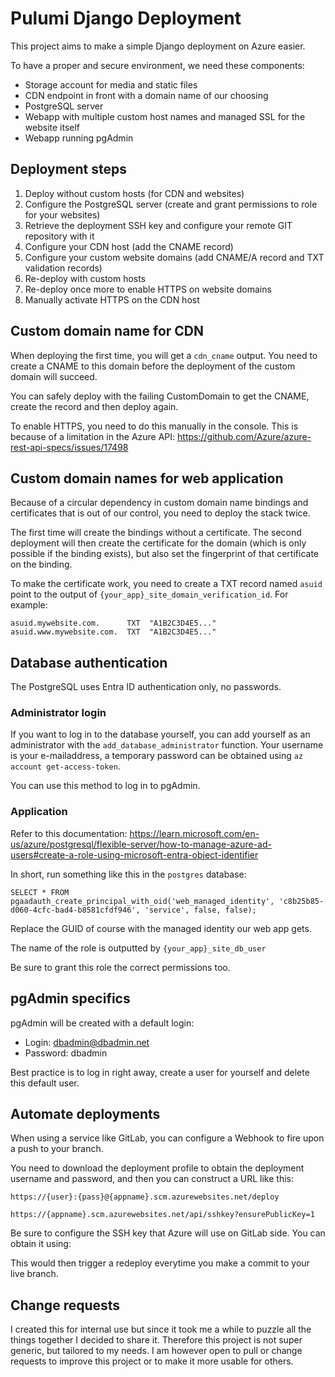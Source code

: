 # Pulumi Django Deployment

This project aims to make a simple Django deployment on Azure easier.

To have a proper and secure environment, we need these components:
* Storage account for media and static files
* CDN endpoint in front with a domain name of our choosing
* PostgreSQL server
* Webapp with multiple custom host names and managed SSL for the website itself
* Webapp running pgAdmin

## Deployment steps

1. Deploy without custom hosts (for CDN and websites)
2. Configure the PostgreSQL server (create and grant permissions to role for your websites)
3. Retrieve the deployment SSH key and configure your remote GIT repository with it
4. Configure your CDN host (add the CNAME record)
5. Configure your custom website domains (add CNAME/A record and TXT validation records)
6. Re-deploy with custom hosts
7. Re-deploy once more to enable HTTPS on website domains
8. Manually activate HTTPS on the CDN host

## Custom domain name for CDN
When deploying the first time, you will get a `cdn_cname` output. You need to create a CNAME to this domain before the deployment of the custom domain will succeed.

You can safely deploy with the failing CustomDomain to get the CNAME, create the record and then deploy again.

To enable HTTPS, you need to do this manually in the console. This is because of a limitation in the Azure API:
https://github.com/Azure/azure-rest-api-specs/issues/17498

## Custom domain names for web application
Because of a circular dependency in custom domain name bindings and certificates that is out of our control, you need to deploy the stack twice.

The first time will create the bindings without a certificate.
The second deployment will then create the certificate for the domain (which is only possible if the binding exists), but also set the fingerprint of that certificate on the binding.

To make the certificate work, you need to create a TXT record named `asuid` point to the output of `{your_app}_site_domain_verification_id`. For example:

```
asuid.mywebsite.com.      TXT  "A1B2C3D4E5..."
asuid.www.mywebsite.com.  TXT  "A1B2C3D4E5..."
```

## Database authentication
The PostgreSQL uses Entra ID authentication only, no passwords.

### Administrator login
If you want to log in to the database yourself, you can add yourself as an administrator with the `add_database_administrator` function.
Your username is your e-mailaddress, a temporary password can be obtained using `az account get-access-token`.

You can use this method to log in to pgAdmin.

### Application
Refer to this documentation:
https://learn.microsoft.com/en-us/azure/postgresql/flexible-server/how-to-manage-azure-ad-users#create-a-role-using-microsoft-entra-object-identifier

In short, run something like this in the `postgres` database:
```
SELECT * FROM pgaadauth_create_principal_with_oid('web_managed_identity', 'c8b25b85-d060-4cfc-bad4-b8581cfdf946', 'service', false, false);
```
Replace the GUID of course with the managed identity our web app gets.

The name of the role is outputted by `{your_app}_site_db_user`

Be sure to grant this role the correct permissions too.

## pgAdmin specifics
pgAdmin will be created with a default login:
* Login: dbadmin@dbadmin.net
* Password: dbadmin

Best practice is to log in right away, create a user for yourself and delete this default user.

## Automate deployments
When using a service like GitLab, you can configure a Webhook to fire upon a push to your branch.

You need to download the deployment profile to obtain the deployment username and password, and then you can construct a URL like this:

```
https://{user}:{pass}@{appname}.scm.azurewebsites.net/deploy

```

```
https://{appname}.scm.azurewebsites.net/api/sshkey?ensurePublicKey=1
```

Be sure to configure the SSH key that Azure will use on GitLab side. You can obtain it using:

This would then trigger a redeploy everytime you make a commit to your live branch.

## Change requests
I created this for internal use but since it took me a while to puzzle all the things together I decided to share it.
Therefore this project is not super generic, but tailored to my needs. I am however open to pull or change requests to improve this project or to make it more usable for others.
